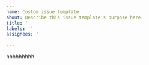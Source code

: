 ```yaml
---
name: Custom issue template
about: Describe this issue template's purpose here.
title: ''
labels: ''
assignees: ''

---
```


hhhhhhhhh
